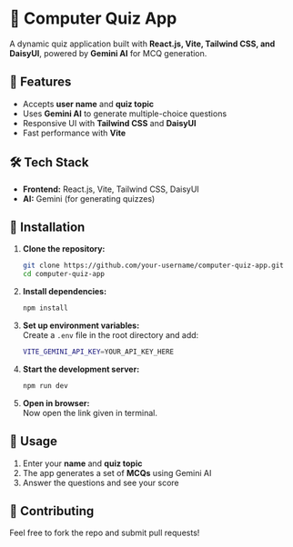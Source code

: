 # 🧠 Computer Quiz App  

A dynamic quiz application built with **React.js, Vite, Tailwind CSS, and DaisyUI**, powered by **Gemini AI** for MCQ generation.  

## 🚀 Features  
- Accepts **user name** and **quiz topic**  
- Uses **Gemini AI** to generate multiple-choice questions  
- Responsive UI with **Tailwind CSS** and **DaisyUI**  
- Fast performance with **Vite**  

## 🛠 Tech Stack  
- **Frontend:** React.js, Vite, Tailwind CSS, DaisyUI  
- **AI:** Gemini (for generating quizzes)  

## 📌 Installation  

1. **Clone the repository:**  
   ```sh
   git clone https://github.com/your-username/computer-quiz-app.git
   cd computer-quiz-app
   ```

2. **Install dependencies:**  
   ```sh
   npm install
   ```

3. **Set up environment variables:**  
   Create a `.env` file in the root directory and add:  
   ```sh
   VITE_GEMINI_API_KEY=YOUR_API_KEY_HERE
   ```

4. **Start the development server:**  
   ```sh
   npm run dev
   ```

5. **Open in browser:**  
   Now open the link given in terminal.

## 📖 Usage  
1. Enter your **name** and **quiz topic**  
2. The app generates a set of **MCQs** using Gemini AI  
3. Answer the questions and see your score  

## 🤝 Contributing  
Feel free to fork the repo and submit pull requests!  

